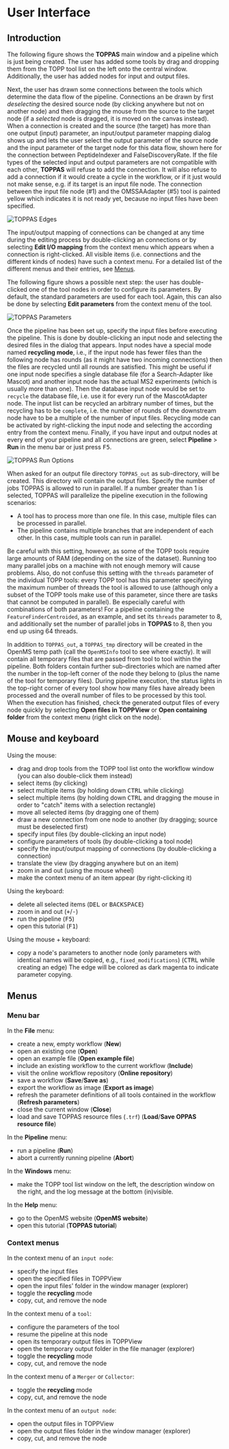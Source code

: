 User Interface
=============

## Introduction

The following figure shows the **TOPPAS** main window and a pipeline which is just being created. The user has added
some tools by drag and dropping them from the TOPP tool list on the left onto the central window. Additionally, the user
has added nodes for input and output files.

Next, the user has drawn some connections between the tools which determine the data flow of the pipeline. Connections
an be drawn by first *deselecting* the desired source node (by clicking anywhere but not on another node) and then
dragging the mouse from the source to the target node (if a *selected* node is dragged, it is moved on the canvas
instead). When a connection is created and the source (the target) has more than one output (input) parameter, an
input/output parameter mapping dialog shows up and lets the user select the output parameter of the source node and the
input parameter of the target node for this data flow, shown here for the connection between PeptideIndexer and
FalseDiscoveryRate. If the file types of the selected input and output parameters are not compatible with each other,
**TOPPAS** will refuse to add the connection. It will also refuse to add a connection if it would create a cycle in the
workflow, or if it just would not make sense, e.g. if its target is an input file node. The connection between the input
file node (#1) and the OMSSAAdapter (#5) tool is painted yellow which indicates it is not ready yet, because no input
files have been specified.

![TOPPAS Edges](../../images/tutorials/toppas/TOPPAS_edges.png)

The input/output mapping of connections can be changed at any time during the editing process by double-clicking an
connections or by selecting **Edit I/O mapping** from the context menu which appears when a connection is right-clicked.
All visible items (i.e. connections and the different kinds of nodes) have such a context menu. For a detailed list of
the different menus and their entries, see [Menus](user-interface.md#menus).

The following figure shows a possible next step: the user has double-clicked one of the tool nodes in order to configure
its parameters. By default, the standard parameters are used for each tool. Again, this can also be done by selecting
**Edit parameters** from the context menu of the tool.

![TOPPAS Parameters](../../images/tutorials/toppas/TOPPAS_parameters.png)

Once the pipeline has been set up, specify the input files before executing the pipeline. This is done by double-clicking
an input node and selecting the desired files in the dialog that appears. Input nodes have a special mode named
**recycling mode**, i.e., if the input node has fewer files than the following node has rounds (as it might have two incoming
connections) then the files are recycled until all rounds are satisfied. This might be useful if one input node specifies a
single database file (for a Search-Adapter like Mascot) and another input node has the actual MS2 experiments (which is
usually more than one). Then the database input node would be set to `recycle` the database file, i.e. use it for every run of
the MascotAdapter node. The input list can be recycled an arbitrary number of times, but the recycling has to be `complete`,
i.e. the number of rounds of the downstream node have to be a multiple of the number of input files. Recycling mode can be
activated by right-clicking the input node and selecting the according entry from the context menu. Finally, if you have input
and output nodes at every end of your pipeline and all connections are green, select **Pipeline** > **Run** in the menu bar or
just press <kbd>F5</kbd>.

![TOPPAS Run Options](../../images/tutorials/toppas/TOPPAS_run_options.png)

When asked for an output file directory `TOPPAS_out` as sub-directory, will be created. This directory will
contain the output files. Specify the number of jobs TOPPAS is allowed to run in parallel. If a number greater than 1 is
selected, TOPPAS will parallelize the pipeline execution in the following scenarios:

- A tool has to process more than one file. In this case, multiple files can be processed in parallel.
- The pipeline contains multiple branches that are independent of each other. In this case, multiple tools can run in
  parallel.

Be careful with this setting, however, as some of the TOPP tools require large amounts of RAM (depending on the size of
the dataset). Running too many parallel jobs on a machine with not enough memory will cause problems. Also, do not
confuse this setting with the `threads` parameter of the individual TOPP tools: every TOPP tool has this parameter
specifying the maximum number of threads the tool is allowed to use (although only a subset of the TOPP tools make use
of this parameter, since there are tasks that cannot be computed in parallel). Be especially careful with combinations
of both parameters! For a pipeline containing the `FeatureFinderCentroided`, as an example, and set its `threads`
parameter to 8, and additionally set the number of parallel jobs in **TOPPAS** to 8, then you end up using 64 threads.

In addition to `TOPPAS_out`, a `TOPPAS_tmp` directory will be created in the OpenMS temp path (call the `OpenMSInfo`
tool to see where exactly). It will contain all temporary files that are passed from tool to tool within the pipeline.
Both folders contain further sub-directories which are named after the number in the top-left corner of the node they
belong to (plus the name of the tool for temporary files). During pipeline execution, the status lights in the top-right
corner of every tool show how many files have already been processed and the overall number of files to be processed by
this tool. When the execution has finished, check the generated output files of every node quickly by selecting
**Open files in TOPPView** or **Open containing folder** from the context menu (right click on the node).

## Mouse and keyboard

Using the mouse:

- drag and drop tools from the TOPP tool list onto the workflow window (you can also double-click them instead)
- select items (by clicking)
- select multiple items (by holding down <kbd>CTRL</kbd> while clicking)
- select multiple items (by holding down <kbd>CTRL</kbd> and dragging the mouse in order to "catch" items with a selection
  rectangle)
- move all selected items (by dragging one of them)
- draw a new connection from one node to another (by dragging; source must be deselected first)
- specify input files (by double-clicking an input node)
- configure parameters of tools (by double-clicking a tool node)
- specify the input/output mapping of connections (by double-clicking a connection)
- translate the view (by dragging anywhere but on an item)
- zoom in and out (using the mouse wheel)
- make the context menu of an item appear (by right-clicking it)

Using the keyboard:

- delete all selected items (<kbd>DEL</kbd> or <kbd>BACKSPACE</kbd>)
- zoom in and out (<kbd>+</kbd>/<kbd>-</kbd>)
- run the pipeline (<kbd>F5</kbd>)
- open this tutorial (<kbd>F1</kbd>)

Using the mouse + keyboard:

- copy a node's parameters to another node (only parameters with identical names will be copied, e.g.,
  `fixed_modifications`) (<kbd>CTRL</kbd> while creating an edge) The edge will be colored as dark magenta to indicate parameter
  copying.

## Menus

### Menu bar

In the **File** menu:

- create a new, empty workflow (**New**)
- open an existing one (**Open**)
- open an example file (**Open example file**)
- include an existing workflow to the current workflow (**Include**)
- visit the online workflow repository (**Online repository**)
- save a workflow (**Save**/**Save as**)
- export the workflow as image (**Export as image**)
- refresh the parameter definitions of all tools contained in the workflow (**Refresh parameters**)
- close the current window (**Close**)
- load and save TOPPAS resource files (`.trf`) (**Load**/**Save OPPAS resource file**)

In the **Pipeline** menu:

- run a pipeline (**Run**)
- abort a currently running pipeline (**Abort**)

In the **Windows** menu:

- make the TOPP tool list window on the left, the description window on the right, and the log message at the bottom
  (in)visible.

In the **Help** menu:

- go to the OpenMS website (**OpenMS website**)
- open this tutorial (**TOPPAS tutorial**)

### Context menus

In the context menu of an `input node`:

- specify the input files
- open the specified files in TOPPView
- open the input files' folder in the window manager (explorer)
- toggle the **recycling** mode
- copy, cut, and remove the node

In the context menu of a `tool`:

- configure the parameters of the tool
- resume the pipeline at this node
- open its temporary output files in TOPPView
- open the temporary output folder in the file manager (explorer)
- toggle the **recycling** mode
- copy, cut, and remove the node

In the context menu of a `Merger` or `Collector`:

- toggle the **recycling** mode
- copy, cut, and remove the node

In the context menu of an `output node`:

- open the output files in TOPPView
- open the output files folder in the window manager (explorer)
- copy, cut, and remove the node
